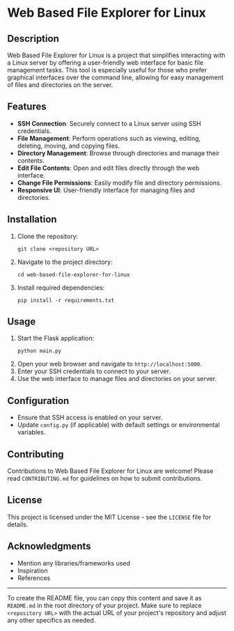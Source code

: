 # Web Based File Explorer for Linux

## Description

Web Based File Explorer for Linux is a project that simplifies interacting with a Linux server by offering a user-friendly web interface for basic file management tasks. This tool is especially useful for those who prefer graphical interfaces over the command line, allowing for easy management of files and directories on the server.

## Features

- **SSH Connection**: Securely connect to a Linux server using SSH credentials.
- **File Management**: Perform operations such as viewing, editing, deleting, moving, and copying files.
- **Directory Management**: Browse through directories and manage their contents.
- **Edit File Contents**: Open and edit files directly through the web interface.
- **Change File Permissions**: Easily modify file and directory permissions.
- **Responsive UI**: User-friendly interface for managing files and directories.

## Installation

1. Clone the repository:
   ```
   git clone <repository URL>
   ```
2. Navigate to the project directory:
   ```
   cd web-based-file-explorer-for-linux
   ```
3. Install required dependencies:
   ```
   pip install -r requirements.txt
   ```

## Usage

1. Start the Flask application:
   ```
   python main.py
   ```
2. Open your web browser and navigate to `http://localhost:5000`.
3. Enter your SSH credentials to connect to your server.
4. Use the web interface to manage files and directories on your server.

## Configuration

- Ensure that SSH access is enabled on your server.
- Update `config.py` (if applicable) with default settings or environmental variables.

## Contributing

Contributions to Web Based File Explorer for Linux are welcome! Please read `CONTRIBUTING.md` for guidelines on how to submit contributions.

## License

This project is licensed under the MIT License - see the `LICENSE` file for details.

## Acknowledgments

- Mention any libraries/frameworks used
- Inspiration
- References

---

To create the README file, you can copy this content and save it as `README.md` in the root directory of your project. Make sure to replace `<repository URL>` with the actual URL of your project's repository and adjust any other specifics as needed.